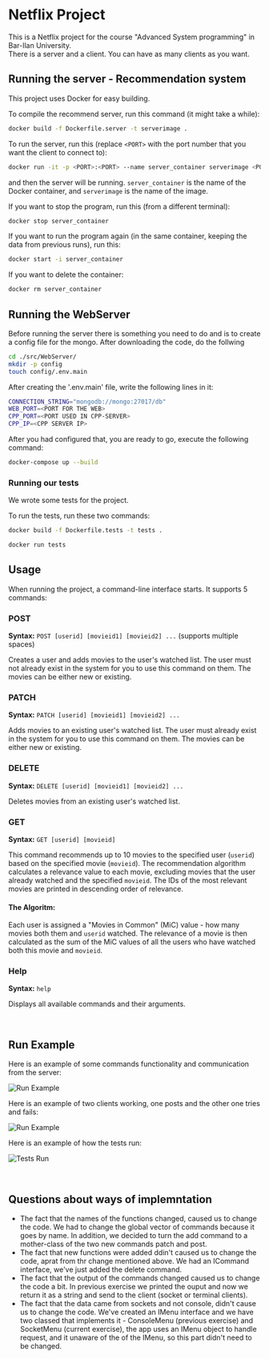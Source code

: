 # Netflix Project
This is a Netflix project for the course "Advanced System programming" in Bar-Ilan University.
<br>
There is a server and a client. You can have as many clients as you want.

## Running the server - Recommendation system
This project uses Docker for easy building.

To compile the recommend server, run this command (it might take a while):
```bash
docker build -f Dockerfile.server -t serverimage .
```
To run the server, run this (replace `<PORT>` with the port number that you want the client to connect to):
```bash
docker run -it -p <PORT>:<PORT> --name server_container serverimage <PORT>
```
and then the server will be running.
`server_container` is the name of the Docker container, and `serverimage` is the name of the image.

If you want to stop the program, run this (from a different terminal):
```bash
docker stop server_container
```

If you want to run the program again (in the same container, keeping the data from previous runs), run this:
```bash
docker start -i server_container
```

If you want to delete the container:
```bash
docker rm server_container
```

## Running the WebServer
Before running the server there is something you need to do and is to create a config file for the mongo.
After downloading the code, do the follwing
```bash
cd ./src/WebServer/
mkdir -p config
touch config/.env.main
```
After creating the '.env.main' file, write the following lines in it:
 ```bash
CONNECTION_STRING="mongodb://mongo:27017/db"
WEB_PORT=<PORT FOR THE WEB>
CPP_PORT=<PORT USED IN CPP-SERVER>
CPP_IP=<CPP SERVER IP>
```
After you had configured that, you are ready to go, execute the following command:
```bash
docker-compose up --build
```

### Running our tests
We wrote some tests for the project.

To run the tests, run these two commands:
```bash
docker build -f Dockerfile.tests -t tests .
```
```bash
docker run tests
```

## Usage
When running the project, a command-line interface starts. It supports 5 commands:
### POST
**Syntax:** `POST [userid] [movieid1] [movieid2] ...` (supports multiple spaces)

Creates a user and adds movies to the user's watched list. The user must not already exist in the system for you to use this command on them. The movies can be either new or existing.

### PATCH
**Syntax:** `PATCH [userid] [movieid1] [movieid2] ...`

Adds movies to an existing user's watched list. The user must already exist in the system for you to use this command on them. The movies can be either new or existing.

### DELETE
**Syntax:** `DELETE [userid] [movieid1] [movieid2] ...`

Deletes movies from an existing user's watched list.

### GET
**Syntax:** `GET [userid] [movieid]`

This command recommends up to 10 movies to the specified user (`userid`) based on the specified movie (`movieid`). The recommendation algorithm calculates a relevance value to each movie, excluding movies that the user already watched and the specified `movieid`. The IDs of the most relevant movies are printed in descending order of relevance.
#### The Algoritm:
Each user is assigned a "Movies in Common" (MiC) value - how many movies both them and `userid` watched. The relevance of a movie is then calculated as the sum of the MiC values of all the users who have watched both this movie and `movieid`.

### Help
**Syntax:** `help`

Displays all available commands and their arguments.

<br>

## Run Example
Here is an example of some commands functionality and communication from the server:<br>

![Run Example](OneClientRun.png)

Here is an example of two clients working, one posts and the other one tries and fails:<br>

![Run Example](TwoClientsRun.png)

Here is an example of how the tests run:<br>

![Tests Run](TestsRun.png)

<br>

## Questions about ways of implemntation
* The fact that the names of the functions changed, caused us to change the code. We had to change the global vector of commands because it goes by name. In addition, we decided to turn the add command to a mother-class of the two new commands patch and post.
* The fact that new functions were added ddin't caused us to change the code, aprat from thr change mentioned above. We had an ICommand interface, we've just added the delete command.
* The fact that the output of the commands changed caused us to change the code a bit. In previous exercise we printed the ouput and now we return it as a string and send to the client (socket or terminal clients).
* The fact that the data came from sockets and not console, didn't cause us to change the code. We've created an IMenu interface and we have two classed that implements it - ConsoleMenu (previous exercise) and SocketMenu (current exercise), the app uses an IMenu object to handle request, and it unaware of the of the IMenu, so this part didn't need to be changed.
